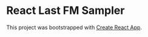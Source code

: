 # React Last FM Sampler

This project was bootstrapped with [Create React App](https://github.com/facebookincubator/create-react-app).


